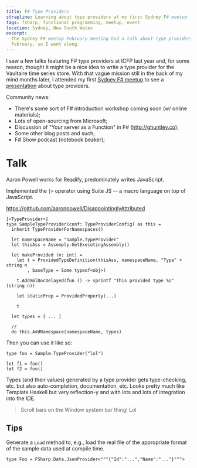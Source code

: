 ```yaml
---
title: F# Type Providers
strapline: Learning about type providers at my first Sydney F# meetup
tags: fsharp, functional programming, meetup, event
location: Sydney, New South Wales
excerpt: 
  The Sydney F# meetup February meeting had a talk about type providers in
  February, so I went along.
---
```


I saw a few talks featuring F# type providers at ICFP last year and, for
some reason, thought it might be a nice idea to write a type provider
for the Vaultaire time series store. With that vague mission still in
the back of my mind months later, I attended my first [Sydney F#
meetup][meetup] to see a [presentation][pres] about type providers.

[meetup]: http://www.meetup.com/fsharpsydney/
[pres]: http://www.meetup.com/fsharpsydney/events/206069082/

Community news:

- There's some sort of F# introduction workshop coming soon (w/ online materials);
- Lots of open-sourcing from Microsoft;
- Discussion of "Your server as a Function" in F# (http://ghuntley.co);
- Some other blog posts and such;
- F# Show podcast (notebook beaker);

Talk
====

Aaron Powell works for Readify, predominately writes JavaScript.

Implemented the `|>` operator using Suite JS -- a macro language on top of
JavaScript.

https://github.com/aaronpowell/DisappointinglyAttributed
````
[<TypeProvider>]
type SampleTypeProvider(conf: TypeProviderConfig) as this =
  inherit TypeProviderForNamespaces()

  let namespaceName = "Sample.TypeProvider"
  let thisAss = Assemply.GetExecutingAssembly()

  let makeProvided (n: int) =
    let t = ProvidedTypeDefinition(thisAss, namespaceName, "Type" + string n
        , baseType = Some typeof<obj>)

    t.AddXmlDocDelayed(fun () -> sprintf "This provided type %s" (string n))

    let staticProp = ProvidedProperty(...)

    t

  let types = [ ... ]

  //
  do this.AddNamespace(namespaceName, types)
````

Then you can use it like so:

````
type foo = Sample.TypeProvider("lol")

let f1 = foo()
let f2 = foo()
````

Types (and their values) generated by a type provider gets type-checking, etc.
but also auto-completion, documentation, etc. Looks pretty much like Template
Haskell but very reflection-y and with lots and lots of integration into the
IDE.

> Scroll bars on the Window system bar thing! Lol

## Tips

Generate a `Load` method to, e.g., load the real file of the appropriate format
of the sample data used at compile time.

```
type Foo = FSharp.Data.JsonProvider<"""{"Id":"...","Name":"..."}""">
```

